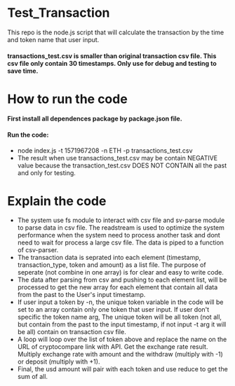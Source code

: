 # Test_Transaction
This repo is the node.js script that will calculate the transaction by the time and token name that user input.
#### transactions_test.csv is smaller than original transaction csv file. This csv file only contain 30 timestamps. Only use for debug and testing to save time. 
# How to run the code
#### First install all dependences package by package.json file.
#### Run the code: 
* node index.js -t 1571967208 -n ETH -p transactions_test.csv
* The result when use transactions_test.csv may be contain NEGATIVE value because the transaction_test.csv DOES NOT CONTAIN all the past and only for testing.
# Explain the code
* The system use fs module to interact with csv file and sv-parse module to parse data in csv file. The readstream is used to optimize the system performance when the system need to process another task and dont need to wait for process a large csv file. The data is piped to a function of csv-parser.
* The transaction data is seprated into each element (timestamp, transaction_type, token and amount) as a list file. The purpose of seperate (not combine in one array) is for clear and easy to write code.
* The data after parsing from csv and pushing to each element list, will be processed to get the new array for each element that contain all data from the past to the User's input timestamp.
* If user input a token by -n, the unique token variable in the code will be set to an array contain only one token that user input. If user don't specific the token name arg, The unique token will be all token (not all, but contain from the past to the input timestamp, if not input -t arg it will be all) contain on transaction csv file. 
* A loop will loop over the list of token above and replace the name on the URL of cryptocompare link with API. Get the exchange rate result. Multiply exchange rate with amount and the withdraw (multiply with -1) or deposit (multiply with +1).
* Final, the usd amount will pair with each token and use reduce to get the sum of all.
